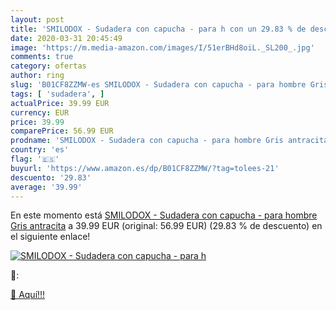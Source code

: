 ```yaml
---
layout: post
title: 'SMILODOX - Sudadera con capucha - para h con un 29.83 % de descuento'
date: 2020-03-31 20:45:49
image: 'https://m.media-amazon.com/images/I/51erBHd8oiL._SL200_.jpg'
comments: true
category: ofertas
author: ring
slug: 'B01CF8ZZMW-es SMILODOX - Sudadera con capucha - para hombre Gris antracita'
tags: [ 'sudadera', ]
actualPrice: 39.99 EUR
currency: EUR
price: 39.99
comparePrice: 56.99 EUR
prodname: 'SMILODOX - Sudadera con capucha - para hombre Gris antracita'
country: 'es'
flag: '🇪🇸'
buyurl: 'https://www.amazon.es/dp/B01CF8ZZMW/?tag=tolees-21'
descuento: '29.83'
average: '39.99'
---
```


En este momento está [SMILODOX - Sudadera con capucha - para hombre Gris antracita](https://www.amazon.es/dp/B01CF8ZZMW/?tag=tolees-21) a 39.99 EUR (original: 56.99 EUR) (29.83 %  de descuento) en el siguiente enlace!

[![SMILODOX - Sudadera con capucha - para h](https://m.media-amazon.com/images/I/51erBHd8oiL._SL200_.jpg)](https://www.amazon.es/dp/B01CF8ZZMW/?tag=tolees-21)

🔎:


[🛒 Aquí!!!](https://www.amazon.es/dp/B01CF8ZZMW/?tag=tolees-21)
